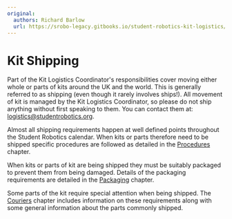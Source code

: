 ```yaml
---
original:
  authors: Richard Barlow
  url: https://srobo-legacy.gitbooks.io/student-robotics-kit-logistics/kit-transport.html
---
```

# Kit Shipping

Part of the Kit Logistics Coordinator's responsibilities cover moving either whole or parts of kits around the UK and the world. This is generally referred to as shipping (even though it rarely involves ships!). All movement of kit is managed by the Kit Logistics Coordinator, so please do not ship anything without first speaking to them. You can contact them at: [logistics@studentrobotics.org](mailto:logistics@studentrobotics.org).

Almost all shipping requirements happen at well defined points throughout the Student Robotics calendar. When kits or parts therefore need to be shipped specific procedures are followed as detailed in the [Procedures](./transport/procedures.md) chapter.

When kits or parts of kit are being shipped they must be suitably packaged to prevent them from being damaged. Details of the packaging requirements are detailed in the [Packaging](./transport/packaging.md) chapter.

Some parts of the kit require special attention when being shipped. The [Couriers](./transport/couriers.md) chapter includes information on these requirements along with some general information about the parts commonly shipped.
